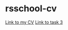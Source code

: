 # rsschool-cv
[Link to my CV](https://00008536.github.io/rsschool-cv/cv)
[Link to task 3](https://github.com/00008536/rsschool-cv/blob/rsschool-cv-html/index.html)
